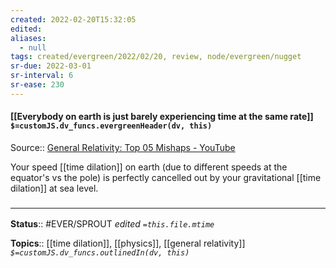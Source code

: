 ```yaml
---
created: 2022-02-20T15:32:05 
edited: 
aliases:
  - null
tags: created/evergreen/2022/02/20, review, node/evergreen/nugget
sr-due: 2022-03-01
sr-interval: 6
sr-ease: 230
---
```


#### [[Everybody on earth is just barely experiencing time at the same rate]] `$=customJS.dv_funcs.evergreenHeader(dv, this)`

Source:: [General Relativity: Top 05 Mishaps  - YouTube](https://www.youtube.com/watch?v=Z4oy6mnkyW4)

Your speed [[time dilation]] on earth (due to different speeds at the equator's vs the pole) is perfectly cancelled out by your gravitational [[time dilation]] at sea level. 

### <hr class="footnote"/>

**Status**:: #EVER/SPROUT
*edited `=this.file.mtime`*

**Topics**:: [[time dilation]], [[physics]], [[general relativity]]
*`$=customJS.dv_funcs.outlinedIn(dv, this)`*
